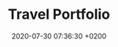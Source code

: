 ---
layout: none

title: Travel Portfolio
date:   2020-07-30 07:36:30 +0200

thumbnail: "https://filedn.eu/lwI1LDSpBGNhFdgdym0FqY7/i/thm/travel-diary.jpg"
thumbnail-alt: "A screenshot of the travel portfolio"

link: https://travel.toms.click/
link-text: Go to the Travel Portfolio

home: false
featured: true

published: true

---